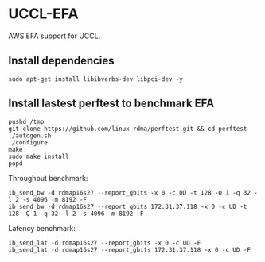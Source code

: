 # UCCL-EFA

AWS EFA support for UCCL.

## Install dependencies
```
sudo apt-get install libibverbs-dev libpci-dev -y
```

## Install lastest perftest to benchmark EFA
```
pushd /tmp
git clone https://github.com/linux-rdma/perftest.git && cd perftest
./autogen.sh
./configure
make
sudo make install
popd
```

Throughput benchmark: 
```
ib_send_bw -d rdmap16s27 --report_gbits -x 0 -c UD -t 128 -Q 1 -q 32 -l 2 -s 4096 -m 8192 -F
ib_send_bw -d rdmap16s27 --report_gbits 172.31.37.118 -x 0 -c UD -t 128 -Q 1 -q 32 -l 2 -s 4096 -m 8192 -F
```

Latency benchmark: 
```
ib_send_lat -d rdmap16s27 --report_gbits -x 0 -c UD -F
ib_send_lat -d rdmap16s27 --report_gbits 172.31.37.118 -x 0 -c UD -F
```
